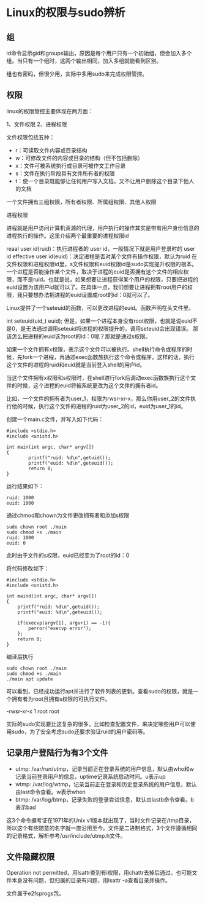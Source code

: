 Linux的权限与sudo辨析
==
组
--
id命令显示gid和groups输出，原因是每个用户只有一个初始组，但会加入多个组。当只有一个组时，这两个输出相同，加入多组就能看到区别。

组也有密码，但很少用，实际中多用sudo来完成权限管控。

权限
--
linux的权限管控主要体现在两方面：

1、文件权限 2、进程权限

文件权限包括五种：

* r：可读取文件内容或目录结构 
* w：可修改文件的内容或目录的结构（但不包括删除） 
* x：文件可被系统执行或目录可被作文工作目录 
* s：文件在执行阶段具有文件所有者的权限 
* t：使一个目录既能够让任何用户写入文档，又不让用户删除这个目录下他人的文档

一个文件拥有三组权限，所有者权限、所属组权限、其他人权限

进程权限

进程就是用户访问计算机资源的代理，用户执行的操作其实是带有用户身份信息的进程执行的操作。这里介绍两个最重要的进程权限id

reaal user id(ruid)：执行进程者的 user id，一般情况下就是用户登录时的 user id effective user id(euid)：决定进程是否对某个文件有操作权限，默认为ruid
在文件权限和进程权限id里，s文件权限和euid权限id是sudo实现提升权限的根本。一个进程是否能操作某个文件，取决于进程的euid是否拥有这个文件的相应权限，而不是ruid。也就是说，如果想要让进程获得某个用户的权限，只要把进程的euid设置为该用户id就可以了。在具体一点，我们想要让进程拥有root用户的权限，我只要想办法把进程的euid设置成root的id：0就可以了。

Linux提供了一个seteuid的函数，可以更改进程的euid。函数声明在头文件里。

int seteuid(uid_t euid);
但是，如果一个进程本身没有root权限，也就是说euid不是0，是无法通过调用seteuid将进程的权限提升的，调用seteuid会出现错误。 那该怎么把进程的euid该为root的id：0呢？那就是通过s权限。

如果一个文件拥有x权限，表示这个文件可以被执行。shell执行命令或程序的时候，先fork一个进程，再通过exec函数族执行这个命令或程序，这样的话，执行这个文件的进程的ruid和euid就是当前登入shell的用户id。

当这个文件拥有x权限和s权限时，在shell进行fork后调动exec函数族执行这个文件的时候，这个进程的euid将被系统更改为这个文件的拥有者id。

比如，一个文件的拥有者为user_1，权限为rwsr-xr-x，那么你用user_2的文件执行他的时候，执行这个文件的进程的ruid为user_2的id，euid为user_1的id。

创建一个main.c文件，并写入如下代码：

```
#include <stdio.h>
#include <unistd.h>

int main(int argc, char* argv[])
{
        printf("ruid: %d\n",getuid());
        printf("euid: %d\n",geteuid());
        return 0;
}
```

运行结果如下：

```
ruid: 1000
euid: 1000
```

通过chmod和chown为文件更改拥有者和添加s权限

```
sudo chown root ./main
sudo chmod +s ./main
ruid: 1000 
euid: 0
```

此时由于文件的s权限，euid已经变为了root的id：0

将代码修改如下：

```
#include <stdio.h>
#include <unistd.h>

int maind(int argc, char* argv[])
{
    printf("ruid: %d\n",getuid());
    printf("euid: %d\n",geteuid());

    if(execvp(argv[1], argv+1) == -1){
        perror("execvp error");
    };
    return 0;
}
```

编译后执行

```
sudo chown root ./main
sudo chmod +s ./main
./main apt update
```

可以看到，已经成功运行apt并进行了软件列表的更新。查看sudo的权限，就是一个拥有者为root且拥有s权限的可执行文件。

-rwsr-xr-x 1 root root

实际的sudo实现要比这复杂的很多，比如检查配置文件，来决定哪些用户可以使用sudo，为了安全考虑sudo还要求验证ruid的用户密码等。

记录用户登陆行为有3个文件
--

* utmp: /var/run/utmp，记录当前正在登录系统的用户信息，默认由who和w记录当前登录用户的信息，uptime记录系统启动时间。u表示up
* wtmp: /var/log/wtmp，记录当前正在登录和历史登录系统的用户信息，默认由last命令查看。w表示when
* btmp: /var/log/btmp，记录失败的登录尝试信息，默认由lastb命令查看。b表示bad

这3个命令据考证在1971年的Unix v1版本就出现了，当时文件记录在/tmp目录，所以这个有些随意的名字就一直沿用至今。文件是二进制格式，3个文件遵循相同的记录格式，解析参考/usr/include/utmp.h文件。

文件隐藏权限
--
Operation not permitted，用lsattr查到有i权限，用chattr去掉后通过。也可能文件本身没有问题，但归属的目录有问题，用lsattr -a查看目录并操作。

文件属于e2fsprogs包。
